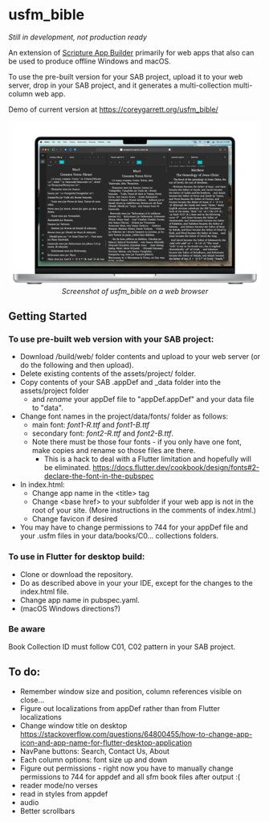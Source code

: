 # usfm_bible

_Still in development, not production ready_

An extension of [Scripture App Builder](https://software.sil.org/scriptureappbuilder/) primarily for web apps that also can be used to produce offline Windows and macOS.

To use the pre-built version for your SAB project, upload it to your web server, drop in your SAB project, and it generates a multi-collection multi-column web app.

Demo of current version at https://coreygarrett.org/usfm_bible/

<p align="center">
  <img src="https://github.com/ngaretou/usfm_bible/blob/master/screenshot.png">
  <br>
  <i>Screenshot of usfm_bible on a web browser</i>
</p>

## Getting Started

### To use pre-built web version with your SAB project:

- Download /build/web/ folder contents and upload to your web server (or do the following and then upload).
- Delete existing contents of the assets/project/ folder.
- Copy contents of your SAB .appDef and \_data folder into the assets/project folder
  - and _rename_ your appDef file to "appDef.appDef" and your data file to "data".
- Change font names in the project/data/fonts/ folder as follows:
  - main font: _font1-R.ttf_ and _font1-B.ttf_
  - secondary font: _font2-R.ttf_ and _font2-B.ttf_.
  - Note there must be those four fonts - if you only have one font, make copies and rename so those files are there.
    - This is a hack to deal with a Flutter limitation and hopefully will be eliminated. https://docs.flutter.dev/cookbook/design/fonts#2-declare-the-font-in-the-pubspec
- In index.html:
  - Change app name in the \<title> tag
  - Change \<base href> to your subfolder if your web app is not in the root of your site. (More instructions in the comments of index.html.)
  - Change favicon if desired
- You may have to change permissions to 744 for your appDef file and your .usfm files in your data/books/C0... collections folders.

### To use in Flutter for desktop build:

- Clone or download the repository.
- Do as described above in your your IDE, except for the changes to the index.html file.
- Change app name in pubspec.yaml.
- (macOS Windows directions?)

### Be aware

Book Collection ID must follow C01, C02 pattern in your SAB project.

## To do:

- Remember window size and position, column references visible on close...
- Figure out localizations from appDef rather than from Flutter localizations
- Change window title on desktop https://stackoverflow.com/questions/64800455/how-to-change-app-icon-and-app-name-for-flutter-desktop-application
- NavPane buttons: Search, Contact Us, About
- Each column options: font size up and down
- Figure out permissions - right now you have to manually change permissions to 744 for appdef and all sfm book files after output :(
- reader mode/no verses
- read in styles from appdef
- audio
- Better scrollbars
